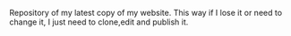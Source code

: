 Repository of my latest copy of my website.  This way if I lose it or need to change it, I just need to clone,edit and publish it.
